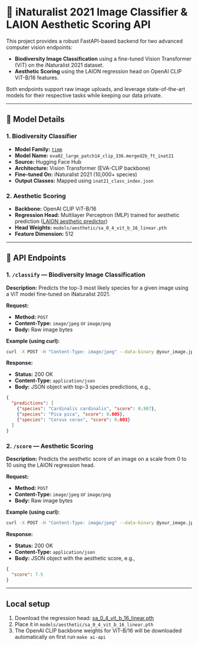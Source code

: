 # 🌿 iNaturalist 2021 Image Classifier & LAION Aesthetic Scoring API

This project provides a robust FastAPI-based backend for two advanced computer vision endpoints:

- **Biodiversity Image Classification** using a fine-tuned Vision Transformer (ViT) on the iNaturalist 2021 dataset.
- **Aesthetic Scoring** using the LAION regression head on OpenAI CLIP ViT-B/16 features.

Both endpoints support raw image uploads, and leverage state-of-the-art models for their respective tasks while keeping our data private.

---

## 🧠 Model Details

### 1. Biodiversity Classifier

- **Model Family:** [`timm`](https://github.com/rwightman/pytorch-image-models)
- **Model Name:** `eva02_large_patch14_clip_336.merged2b_ft_inat21`
- **Source:** Hugging Face Hub
- **Architecture:** Vision Transformer (EVA-CLIP backbone)
- **Fine-tuned On:** iNaturalist 2021 (10,000+ species)
- **Output Classes:** Mapped using `inat21_class_index.json`

### 2. Aesthetic Scoring

- **Backbone:** OpenAI CLIP ViT-B/16
- **Regression Head:** Multilayer Perceptron (MLP) trained for aesthetic prediction ([LAION aesthetic predictor](https://github.com/LAION-AI/aesthetic-predictor))
- **Head Weights:** `models/aesthetic/sa_0_4_vit_b_16_linear.pth`
- **Feature Dimension:** 512

---

## 🚀 API Endpoints

### 1. `/classify` — Biodiversity Image Classification

**Description:**
Predicts the top-3 most likely species for a given image using a ViT model fine-tuned on iNaturalist 2021.

**Request:**
- **Method:** `POST`
- **Content-Type:** `image/jpeg` or `image/png`
- **Body:** Raw image bytes

**Example (using curl):**
```sh
curl -X POST -H "Content-Type: image/jpeg" --data-binary @your_image.jpg http://localhost:8080/classify
```

**Response:**
- **Status:** 200 OK
- **Content-Type:** `application/json`
- **Body:** JSON object with top-3 species predictions, e.g.,
```json
{
  "predictions": [
    {"species": "Cardinalis cardinalis", "score": 0.987},
    {"species": "Pica pica", "score": 0.005},
    {"species": "Corvus corax", "score": 0.003}
  ]
}
```

### 2. `/score` — Aesthetic Scoring

**Description:**
Predicts the aesthetic score of an image on a scale from 0 to 10 using the LAION regression head.

**Request:**
- **Method:** `POST`
- **Content-Type:** `image/jpeg` or `image/png`
- **Body:** Raw image bytes

**Example (using curl):**
```sh
curl -X POST -H "Content-Type: image/jpeg" --data-binary @your_image.jpg http://localhost:8080/score
```

**Response:**
- **Status:** 200 OK
- **Content-Type:** `application/json`
- **Body:** JSON object with the aesthetic score, e.g.,
```json
{
  "score": 7.5
}
```

---

## Local setup

1. Download the regression head:
   [sa_0_4_vit_b_16_linear.pth](https://github.com/LAION-AI/aesthetic-predictor/blob/main/sa_0_4_vit_b_16_linear.pth)
1. Place it in `models/aesthetic/sa_0_4_vit_b_16_linear.pth`
1. The OpenAI CLIP backbone weights for ViT-B/16 will be downloaded automatically on first run `make ai-api`
